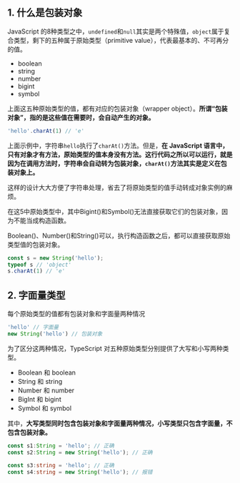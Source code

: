 ## &#x20;1. 什么是包装对象

JavaScript 的8种类型之中，`undefined`和`null`其实是两个特殊值，`object`属于复合类型，剩下的五种属于原始类型（primitive value），代表最基本的、不可再分的值。

*   boolean
*   string
*   number
*   bigint
*   symbol

上面这五种原始类型的值，都有对应的包装对象（wrapper object）。**所谓“包装对象”，指的是这些值在需要时，会自动产生的对象。**

```typescript
'hello'.charAt(1) // 'e'

```

上面示例中，字符串`hello`执行了`charAt()`方法。但是，**在 JavaScript 语言中，只有对象才有方法，原始类型的值本身没有方法。这行代码之所以可以运行，就是因为在调用方法时，字符串会自动转为包装对象，`charAt()`方法其实是定义在包装对象上。**

这样的设计大大方便了字符串处理，省去了将原始类型的值手动转成对象实例的麻烦。

在这5中原始类型中，其中Bigint()和Symbol()无法直接获取它们的包装对象，因为不能当成构造函数。

Boolean()、Number()和String()可以，执行构造函数之后，都可以直接获取原始类型值的包装对象。

```javascript
const s = new String('hello');
typeof s // 'object'
s.charAt(1) // 'e'
```

## &#x20;2. 字面量类型

每个原始类型的值都有包装对象和字面量两种情况

```javascript
'hello' // 字面量
new String('hello') // 包装对象
```

为了区分这两种情况，TypeScript 对五种原始类型分别提供了大写和小写两种类型。

*   Boolean 和 boolean
*   String 和 string
*   Number 和 number
*   BigInt 和 bigint
*   Symbol 和 symbol

其中，**大写类型同时包含包装对象和字面量两种情况，小写类型只包含字面量，不包含包装对象。**

```typescript
const s1:String = 'hello'; // 正确
const s2:String = new String('hello'); // 正确

const s3:string = 'hello'; // 正确
const s4:string = new String('hello'); // 报错
```


